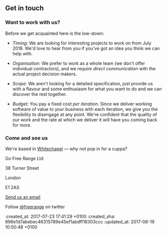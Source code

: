 <div id="contact" class="section group" markdown="1">

## Get in touch

<div id="working-together" markdown="1">

### Want to work with us?

Before we get acquainted here is the low-down:

* *Timing:* We are looking for interesting projects to work on from July 2018. We'd love to hear from you if you've got an idea you think we can help with.

* *Organisation:* We prefer to work as a whole team (we don't offer individual contractors), and we require <em>direct communication</em> with the actual project decision makers.

* *Scope:* We aren't looking for a detailed specification, just provide us with a flavour and some enthusiasm for what you want to do and we can discover the rest together.

* *Budget:* You pay a fixed cost <em>per iteration</em>. Since we deliver working software of value to your business with each iteration, we give you the flexibility to disengage at any point. We're confident that the quality of our work and the rate at which we deliver it will have you coming back for more.

</div>

<div id="address-etc" markdown="1">

### Come and see us

<p>We're based in <a href="https://www.google.co.uk/maps/place/38+Turner+St,+Whitechapel,+London+E1+2AS/@51.5161112,-0.0626319,17z/data=!3m1!4b1!4m5!3m4!1s0x48761ccd3e8dc6d7:0x6a0e2078588a72!8m2!3d51.5161112!4d-0.0604432">Whitechapel</a> &mdash; why not pop in for a cuppa?</p>

<div class="vcard">
  <div class="adr">
    <p class="post-office-box">Go Free Range Ltd</p>
    <p class="street-address">38 Turner Street</p>
    <p class="locality">London</p>
    <p class="postal-code">E1 2AS</p>
  </div>
</div>

<div class="contact-methods">
<p class="email"><a href="mailto:lets@gofreerange.com" title="Send us an email">Send us an email</a></p>
<p class="twitter">Follow <a href="http://twitter.com/freerange" title="Follow us on twitter">@freerange</a> on twitter</p>
</div>

</div>
</div>

[email-address]: mailto:lets@gofreerange.com

:created_at: 2017-07-23 17:41:29 +0100
:created_sha: 898e1d7abebec46315789e45ef1abdff18303ccc
:updated_at: 2017-08-19 10:50:48 +0100
